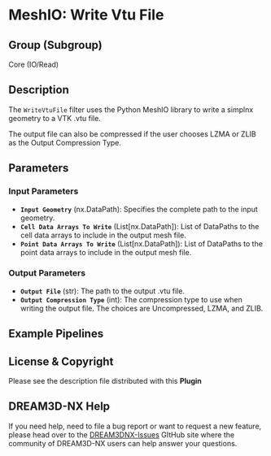 # MeshIO: Write Vtu File

## Group (Subgroup)
Core (IO/Read)

## Description
The `WriteVtuFile` filter uses the Python MeshIO library to write a simplnx geometry to a VTK .vtu file.

The output file can also be compressed if the user chooses LZMA or ZLIB as the Output Compression Type.

## Parameters

### Input Parameters
- **`Input Geometry`** (nx.DataPath): Specifies the complete path to the input geometry.
- **`Cell Data Arrays To Write`** (List[nx.DataPath]): List of DataPaths to the cell data arrays to include in the output mesh file.
- **`Point Data Arrays To Write`** (List[nx.DataPath]): List of DataPaths to the point data arrays to include in the output mesh file.

### Output Parameters
- **`Output File`** (str): The path to the output .vtu file.
- **`Output Compression Type`** (int): The compression type to use when writing the output file.  The choices are Uncompressed, LZMA, and ZLIB.

## Example Pipelines

## License & Copyright

Please see the description file distributed with this **Plugin**

## DREAM3D-NX Help

If you need help, need to file a bug report or want to request a new feature, please head over to the [DREAM3DNX-Issues](https://github.com/BlueQuartzSoftware/DREAM3DNX-Issues) GItHub site where the community of DREAM3D-NX users can help answer your questions.
